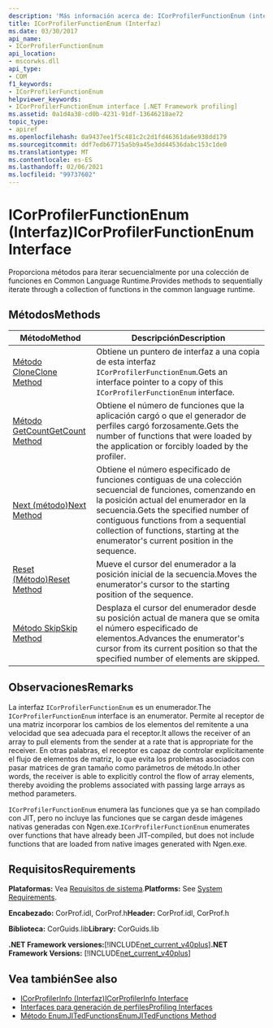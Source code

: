 ```yaml
---
description: 'Más información acerca de: ICorProfilerFunctionEnum (interfaz)'
title: ICorProfilerFunctionEnum (Interfaz)
ms.date: 03/30/2017
api_name:
- ICorProfilerFunctionEnum
api_location:
- mscorwks.dll
api_type:
- COM
f1_keywords:
- ICorProfilerFunctionEnum
helpviewer_keywords:
- ICorProfilerFunctionEnum interface [.NET Framework profiling]
ms.assetid: 0a1d4a38-cd0b-4231-91df-13646218ae72
topic_type:
- apiref
ms.openlocfilehash: 0a9437ee1f5c481c2c2d1fd46361da6e938dd179
ms.sourcegitcommit: ddf7edb67715a5b9a45e3dd44536dabc153c1de0
ms.translationtype: MT
ms.contentlocale: es-ES
ms.lasthandoff: 02/06/2021
ms.locfileid: "99737602"
---
```

# <a name="icorprofilerfunctionenum-interface"></a><span data-ttu-id="1ee04-103">ICorProfilerFunctionEnum (Interfaz)</span><span class="sxs-lookup"><span data-stu-id="1ee04-103">ICorProfilerFunctionEnum Interface</span></span>

<span data-ttu-id="1ee04-104">Proporciona métodos para iterar secuencialmente por una colección de funciones en Common Language Runtime.</span><span class="sxs-lookup"><span data-stu-id="1ee04-104">Provides methods to sequentially iterate through a collection of functions in the common language runtime.</span></span>  
  
## <a name="methods"></a><span data-ttu-id="1ee04-105">Métodos</span><span class="sxs-lookup"><span data-stu-id="1ee04-105">Methods</span></span>  
  
|<span data-ttu-id="1ee04-106">Método</span><span class="sxs-lookup"><span data-stu-id="1ee04-106">Method</span></span>|<span data-ttu-id="1ee04-107">Descripción</span><span class="sxs-lookup"><span data-stu-id="1ee04-107">Description</span></span>|  
|------------|-----------------|  
|[<span data-ttu-id="1ee04-108">Método Clone</span><span class="sxs-lookup"><span data-stu-id="1ee04-108">Clone Method</span></span>](icorprofilerfunctionenum-clone-method.md)|<span data-ttu-id="1ee04-109">Obtiene un puntero de interfaz a una copia de esta interfaz `ICorProfilerFunctionEnum`.</span><span class="sxs-lookup"><span data-stu-id="1ee04-109">Gets an interface pointer to a copy of this `ICorProfilerFunctionEnum` interface.</span></span>|  
|[<span data-ttu-id="1ee04-110">Método GetCount</span><span class="sxs-lookup"><span data-stu-id="1ee04-110">GetCount Method</span></span>](icorprofilerfunctionenum-getcount-method.md)|<span data-ttu-id="1ee04-111">Obtiene el número de funciones que la aplicación cargó o que el generador de perfiles cargó forzosamente.</span><span class="sxs-lookup"><span data-stu-id="1ee04-111">Gets the number of functions that were loaded by the application or forcibly loaded by the profiler.</span></span>|  
|[<span data-ttu-id="1ee04-112">Next (método)</span><span class="sxs-lookup"><span data-stu-id="1ee04-112">Next Method</span></span>](icorprofilerfunctionenum-next-method.md)|<span data-ttu-id="1ee04-113">Obtiene el número especificado de funciones contiguas de una colección secuencial de funciones, comenzando en la posición actual del enumerador en la secuencia.</span><span class="sxs-lookup"><span data-stu-id="1ee04-113">Gets the specified number of contiguous functions from a sequential collection of functions, starting at the enumerator's current position in the sequence.</span></span>|  
|[<span data-ttu-id="1ee04-114">Reset (Método)</span><span class="sxs-lookup"><span data-stu-id="1ee04-114">Reset Method</span></span>](icorprofilerfunctionenum-reset-method.md)|<span data-ttu-id="1ee04-115">Mueve el cursor del enumerador a la posición inicial de la secuencia.</span><span class="sxs-lookup"><span data-stu-id="1ee04-115">Moves the enumerator's cursor to the starting position of the sequence.</span></span>|  
|[<span data-ttu-id="1ee04-116">Método Skip</span><span class="sxs-lookup"><span data-stu-id="1ee04-116">Skip Method</span></span>](icorprofilerfunctionenum-skip-method.md)|<span data-ttu-id="1ee04-117">Desplaza el cursor del enumerador desde su posición actual de manera que se omita el número especificado de elementos.</span><span class="sxs-lookup"><span data-stu-id="1ee04-117">Advances the enumerator's cursor from its current position so that the specified number of elements are skipped.</span></span>|  
  
## <a name="remarks"></a><span data-ttu-id="1ee04-118">Observaciones</span><span class="sxs-lookup"><span data-stu-id="1ee04-118">Remarks</span></span>  

 <span data-ttu-id="1ee04-119">La interfaz `ICorProfilerFunctionEnum` es un enumerador.</span><span class="sxs-lookup"><span data-stu-id="1ee04-119">The `ICorProfilerFunctionEnum` interface is an enumerator.</span></span> <span data-ttu-id="1ee04-120">Permite al receptor de una matriz incorporar los cambios de los elementos del remitente a una velocidad que sea adecuada para el receptor.</span><span class="sxs-lookup"><span data-stu-id="1ee04-120">It allows the receiver of an array to pull elements from the sender at a rate that is appropriate for the receiver.</span></span> <span data-ttu-id="1ee04-121">En otras palabras, el receptor es capaz de controlar explícitamente el flujo de elementos de matriz, lo que evita los problemas asociados con pasar matrices de gran tamaño como parámetros de método.</span><span class="sxs-lookup"><span data-stu-id="1ee04-121">In other words, the receiver is able to explicitly control the flow of array elements, thereby avoiding the problems associated with passing large arrays as method parameters.</span></span>  
  
 <span data-ttu-id="1ee04-122">`ICorProfilerFunctionEnum` enumera las funciones que ya se han compilado con JIT, pero no incluye las funciones que se cargan desde imágenes nativas generadas con Ngen.exe.</span><span class="sxs-lookup"><span data-stu-id="1ee04-122">`ICorProfilerFunctionEnum` enumerates over functions that have already been JIT-compiled, but does not include functions that are loaded from native images generated with Ngen.exe.</span></span>  
  
## <a name="requirements"></a><span data-ttu-id="1ee04-123">Requisitos</span><span class="sxs-lookup"><span data-stu-id="1ee04-123">Requirements</span></span>  

 <span data-ttu-id="1ee04-124">**Plataformas:** Vea [Requisitos de sistema](../../get-started/system-requirements.md).</span><span class="sxs-lookup"><span data-stu-id="1ee04-124">**Platforms:** See [System Requirements](../../get-started/system-requirements.md).</span></span>  
  
 <span data-ttu-id="1ee04-125">**Encabezado:** CorProf.idl, CorProf.h</span><span class="sxs-lookup"><span data-stu-id="1ee04-125">**Header:** CorProf.idl, CorProf.h</span></span>  
  
 <span data-ttu-id="1ee04-126">**Biblioteca:** CorGuids.lib</span><span class="sxs-lookup"><span data-stu-id="1ee04-126">**Library:** CorGuids.lib</span></span>  
  
 <span data-ttu-id="1ee04-127">**.NET Framework versiones:**[!INCLUDE[net_current_v40plus](../../../../includes/net-current-v40plus-md.md)]</span><span class="sxs-lookup"><span data-stu-id="1ee04-127">**.NET Framework Versions:** [!INCLUDE[net_current_v40plus](../../../../includes/net-current-v40plus-md.md)]</span></span>  
  
## <a name="see-also"></a><span data-ttu-id="1ee04-128">Vea también</span><span class="sxs-lookup"><span data-stu-id="1ee04-128">See also</span></span>

- [<span data-ttu-id="1ee04-129">ICorProfilerInfo (Interfaz)</span><span class="sxs-lookup"><span data-stu-id="1ee04-129">ICorProfilerInfo Interface</span></span>](icorprofilerinfo-interface.md)
- [<span data-ttu-id="1ee04-130">Interfaces para generación de perfiles</span><span class="sxs-lookup"><span data-stu-id="1ee04-130">Profiling Interfaces</span></span>](profiling-interfaces.md)
- [<span data-ttu-id="1ee04-131">Método EnumJITedFunctions</span><span class="sxs-lookup"><span data-stu-id="1ee04-131">EnumJITedFunctions Method</span></span>](icorprofilerinfo3-enumjitedfunctions-method.md)
